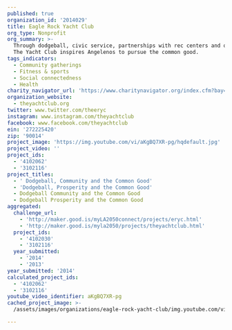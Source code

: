 ```yaml
---
published: true
organization_id: '2014029'
title: Eagle Rock Yacht Club
org_type: Nonprofit
org_summary: >-
  Through dodgeball, civic service, partnerships with rec centers and our youth,
  The Yacht Club inspires Angelenos to pursue the common good.
tags_indicators:
  - Community gatherings
  - Fitness & sports
  - Social connectedness
  - Health
charity_navigator_url: 'https://www.charitynavigator.org/index.cfm?bay=search.profile&ein=272225420'
organization_website:
  - theyachtclub.org
twitter: www.twitter.com/theeryc
instagram: www.instagram.com/theyachtclub
facebook: www.facebook.com/theyachtclub
ein: '272225420'
zip: '90014'
project_image: 'https://img.youtube.com/vi/aKgBQ7XR-pg/hqdefault.jpg'
project_video: ''
project_ids:
  - '4102062'
  - '3102116'
project_titles:
  - ' Dodgeball, Community and the Common Good'
  - 'Dodgeball, Prosperity and the Common Good'
  - Dodgeball Community and the Common Good
  - Dodgeball Prosperity and the Common Good
aggregated:
  challenge_url:
    - 'http://maker.good.is/myLA2050connect/projects/eryc.html'
    - 'http://maker.good.is/myla2050/projects/theyachtclub.html'
  project_ids:
    - '4102030'
    - '3102116'
  year_submitted:
    - '2014'
    - '2013'
year_submitted: '2014'
calculated_project_ids:
  - '4102062'
  - '3102116'
youtube_video_identifier: aKgBQ7XR-pg
cached_project_image: >-
  /assets/images/organizations/eagle-rock-yacht-club/img.youtube.com/vi/aKgBQ7XR-pg/hqdefault.jpg

---
```

